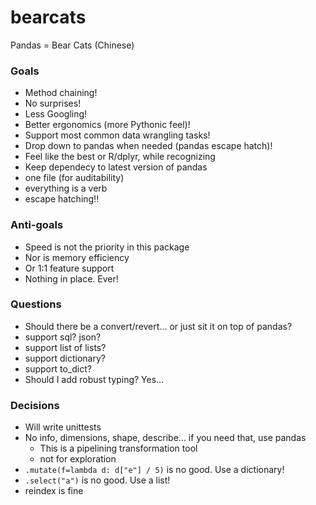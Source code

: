 # bearcats
Pandas = Bear Cats (Chinese)

### Goals

- Method chaining!
- No surprises!
- Less Googling!
- Better ergonomics (more Pythonic feel)!
- Support most common data wrangling tasks!
- Drop down to pandas when needed (pandas escape hatch)!
- Feel like the best or R/dplyr, while recognizing
- Keep dependecy to latest version of pandas
- one file (for auditability)
- everything is a verb
- escape hatching!!

### Anti-goals

- Speed is not the priority in this package
- Nor is memory efficiency
- Or 1:1 feature support
- Nothing in place. Ever!

### Questions

- Should there be a convert/revert... or just sit it on top of pandas?
- support sql? json?
- support list of lists?
- support dictionary?
- support to_dict?
- Should I add robust typing? Yes...


### Decisions
- Will write unittests
- No info, dimensions, shape, describe... if you need that, use pandas
    - This is a pipelining transformation tool
    - not for exploration
- `.mutate(f=lambda d: d["e"] / 5)` is no good. Use a dictionary!
- `.select("a")` is no good. Use a list!
- reindex is fine
